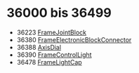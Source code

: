 # 36000 bis 36499
- 36223 [FrameJointBlock](Elements/FrameJointBlock.md)
- 36380 [FrameElectronicBlockConnector](Elements/FrameElectronicBlockConnector.md)
- 36388 [AxisDial](Elements/AxisDial.md)
- 36390 [FrameControlLight](Elements/FrameControlLight.md)
- 36478 [FrameLightCap](Elements/FrameLightCap.md)
